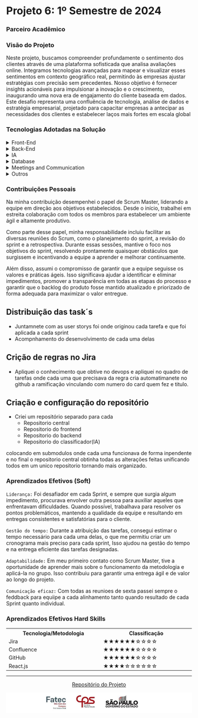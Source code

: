# Projeto 6: 1º Semestre de 2024




### Parceiro Acadêmico




### Visão do Projeto

Neste projeto, buscamos compreender profundamente o sentimento dos clientes através de uma plataforma sofisticada que analisa avaliações online. Integramos tecnologias avançadas para mapear e visualizar esses sentimentos em contexto geográfico real, permitindo às empresas ajustar estratégias com precisão sem precedentes. Nosso objetivo é fornecer insights acionáveis para impulsionar a inovação e o crescimento, inaugurando uma nova era de engajamento do cliente baseada em dados. Este desafio representa uma confluência de tecnologia, análise de dados e estratégia empresarial, projetado para capacitar empresas a antecipar as necessidades dos clientes e estabelecer laços mais fortes em escala global


### Tecnologias Adotadas na Solução

  <details>
<summary>Front-End</summary>

* [Vite+React.Js](https://vitejs.dev/guide/)
* [Mui](https://mui.com/material-ui/getting-started/installation/)
* [HTML](https://www.w3schools.com/css/)
* [CSS](https://www.w3schools.com/css/)

</details>

<details>
<summary>Back-End</summary>

* [Java](https://www.java.com/pt-BR/?msclkid=7faa842eb8f811ecab39772d4c1ae90b)
* [Spring boot](https://spring.io/projects/spring-boot) 

</details>

<details>
<summary>IA</summary>
      
* [Python](https://www.python.org/downloads/)

</details>

<details>
<summary>Database</summary>
  
* [PostgreSQL](https://www.postgresql.org/ftp/pgadmin/pgadmin4/v8.4/windows/)
* [MongoDB](https://www.mongodb.com/try/download/community) 
</details>

<details>
<summary>Meetings and Communication</summary>

* [Discord](https://discord.com/?msclkid=b4f5af84b8f811ecbd81c127a0ae68a7)

* [Whatsapp](https://www.whatsapp.com/)

* [Slack](https://slack.com/intl/pt-br/?msclkid=c00e628eb8f811ecaef374bb86d7f056)

</details>

<details>
<summary>Outros</summary>

* [Jira](https://www.atlassian.com/br/software/jira)

* [Confluence](https://www.atlassian.com/br/software/confluence)

</details>



### Contribuições Pessoais

Na minha contribuição desempenhei o papel de Scrum Master, liderando a equipe em direção aos objetivos estabelecidos. Desde o início, trabalhei em estreita  colaboração com todos os membros para estabelecer um ambiente ágil e altamente produtivo.

Como parte desse papel, minha responsabilidade incluiu facilitar as diversas reuniões do Scrum, como o planejamento do sprint, a revisão do sprint e a retrospectiva. Durante essas sessões, mantive o foco nos objetivos do sprint, resolvendo prontamente quaisquer obstáculos que surgissem e incentivando a equipe a aprender e melhorar continuamente.

Além disso, assumi o compromisso de garantir que a equipe seguisse os valores e práticas ágeis. Isso significava ajudar a identificar e eliminar impedimentos, promover a transparência em todas as etapas do processo e garantir que o backlog do produto fosse mantido atualizado e priorizado de forma adequada para maximizar o valor entregue.

## Distribuição das task´s

* Juntamnete com as user storys foi onde originou cada tarefa e que foi aplicada a cada sprint
* Acompnhamento do desenvolvimento de cada uma delas

## Crição de regras no Jira

* Apliquei o conhecimento que obtive no devops e apliquei no quadro de tarefas onde cada uma que precisava da regra cria automatimanete no github a ramificação vinculando com numero do card quem fez e titulo.

## Criação e configuração do repositório

* Criei um repositório separado para cada
  * Repositorio central
  * Repositorio do frontend
  * Repositorio do backend
  * Repositorio do classificador(IA)

colocando em submodulos onde cada uma funcionava de forma inpendente e no final o repositorio central obtinha todas as alterações feitas unificando todos em um unico repositorio tornando mais organizado.


  

### Aprendizados Efetivos (Soft)

`Liderança:` Foi desafiador em cada Sprint, e sempre que surgia algum impedimento, procurava envolver outra pessoa para auxiliar aqueles que enfrentavam dificuldades. Quando possível, trabalhava para resolver os pontos problemáticos, mantendo a qualidade da equipe e resultando em entregas consistentes e satisfatórias para o cliente.

`Gestão do tempo:` Durante a atribuição das tarefas, consegui estimar o tempo necessário para cada uma delas, o que me permitiu criar um cronograma mais preciso para cada sprint, Isso ajudou na gestão do tempo e na entrega eficiente das tarefas designadas.

`Adaptabilidade:` Em meu primeiro contato como Scrum Master, tive a oportunidade de aprender mais sobre o funcionamento da metodologia e aplicá-la no grupo. Isso contribuiu para garantir uma entrega ágil e de valor ao longo do projeto.

`Comunicação eficaz:` Com todas as reunioes de sexta passei sempre o feddback para equiipe a cada alinhamento tanto quando resultado de cada Sprint quanto individual.
<br>

### Aprendizados Efetivos Hard Skills
<table>
  <tr>
    <th width="300px">Tecnologia/Metodologia</th>
    <th width="300px">Classificação</th>
  </tr>
  <tr>
    <td>Jira</td>
    <td>★★★★★★☆☆☆☆</td>
  </tr>
  <tr>
    <td>Confluence</td>
    <td>★★★★★★☆☆☆☆</td>
  </tr>
  <tr>
    <td>GitHub</td>
    <td>★★★★★★☆☆☆☆</td>
  </tr>
  <tr>
    <td>React.js</td>
    <td>★★★★☆☆☆☆☆☆</td>
  </tr>
</table>

<hr>

<div align="center">

[Repositório do Projeto](https://github.com/Fluffy-Fatec/Projeto-Integrador-Imagem)

</div>

<img src = "imagens/Logo_Fatec.jpeg">

